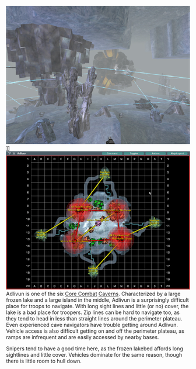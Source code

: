 ![](../images/Adlivun.jpg "fig:Adlivun.jpg")\]\]
![](../images/AdlivunMap.jpg "fig:AdlivunMap.jpg") Adlivun is one of the six
[Core Combat](../items/Core_Combat.md) [Caverns](Caverns.md). Characterized by a
large frozen lake and a large island in the middle, Adlivun is a surprisingly
difficult place for troops to navigate. With long sight lines and little (or no)
cover, the lake is a bad place for troopers. Zip lines can be hard to navigate
too, as they tend to head in less than straight lines around the perimeter
plateau. Even experienced cave navigators have trouble getting around Adlivun.
Vehicle access is also difficult getting on and off the perimeter plateau, as
ramps are infrequent and are easily accessed by nearby bases.

Snipers tend to have a good time here, as the frozen lakebed affords long
sightlines and little cover. Vehicles dominate for the same reason, though there
is little room to hull down.

<!--[Category:Locations](../Category:Locations.md)-->
